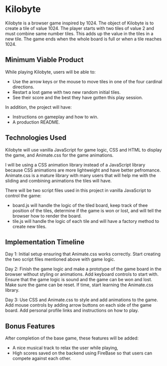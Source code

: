 # Kilobyte

Kilobyte is a browser game inspired by 1024. The object of Kilobyte is to create a tile of value 1024. The player starts with two tiles of value 2 and must combine same number tiles. This adds up the value in the tiles in a new tile. The game ends when the whole board is full or when a tile reaches 1024.

## Minimum Viable Product
While playing Kilobyte, users will be able to:
* Use the arrow keys or the mouse to move tiles in one of the four cardinal directions.
* Restart a lost game with two new random initial tiles.
* See their score and the best they have gotten this play session.

In addition, the project will have:
* Instructions on gameplay and how to win.
* A production README.

## Technologies Used

Kilobyte will use vanilla JavaScript for game logic, CSS and HTML to display the game, and Animate.css for the game animations.

I will be using a CSS animation library instead of a JavaScript library because CSS animations are more lightweight and have better pefromance. Animate.css is a mature library with many users that will help me with the sliding and combining animations the tiles will have.

There will be two script files used in this project in vanilla JavaScript to control the game:

* board.js will handle the logic of the tiled board, keep track of thee position of the tiles, determine if the game is won or lost, and will tell the browser how to render the board.
* tile.js will handle the logic of each tile and will have a factory method to create new tiles.

## Implementation Timeline

Day 1: Initial setup ensuring that Animate.css works correctly. Start creating the two script files mentioned above with game logic.

Day 2: Finish the game logic and make a prototype of the game board in the browser without styling or animations. Add keyboard controls to start with. Ensure that the game logic is sound and the game can be won and lost. Make sure the game can be reset. If time, start learning the Animate.css library.

Day 3: Use CSS and Animate.css to style and add animations to the game. Add mouse controls by adding arrow buttons on each side of the game board. Add personal profile links and instructions on how to play.

## Bonus Features

After completion of the base game, these features will be added:
* A nice musical track to relax the user while playing,
* High scores saved on the backend using FireBase so that users can compete against each other.